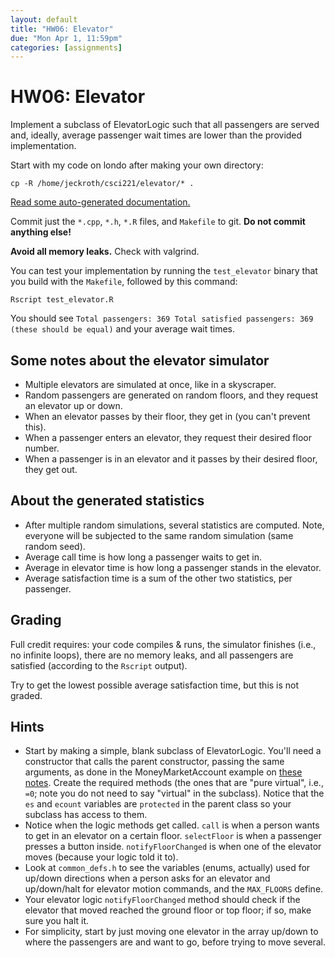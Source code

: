 ```yaml
---
layout: default
title: "HW06: Elevator"
due: "Mon Apr 1, 11:59pm"
categories: [assignments]
---
```


# HW06: Elevator

Implement a subclass of ElevatorLogic such that all passengers are served and, ideally, average passenger wait times are lower than the provided implementation.  

Start with my code on londo after making your own directory:

```
cp -R /home/jeckroth/csci221/elevator/* .
```

[Read some auto-generated documentation.](/homework/elevator/docs/html/annotated.html)

Commit just the `*.cpp`, `*.h`, `*.R` files, and `Makefile` to git. **Do not commit anything else!**

**Avoid all memory leaks.** Check with valgrind.

You can test your implementation by running the `test_elevator` binary that you build with the `Makefile`, followed by this command:

```
Rscript test_elevator.R
```

You should see `Total passengers: 369 Total satisfied passengers: 369 (these should be equal)` and your average wait times.

## Some notes about the elevator simulator

- Multiple elevators are simulated at once, like in a skyscraper.
- Random passengers are generated on random floors, and they request an elevator up or down.
- When an elevator passes by their floor, they get in (you can't prevent this).
- When a passenger enters an elevator, they request their desired floor number.
- When a passenger is in an elevator and it passes by their desired floor, they get out.

## About the generated statistics

- After multiple random simulations, several statistics are computed. Note, everyone will be subjected to the same random simulation (same random seed).
- Average call time is how long a passenger waits to get in.
- Average in elevator time is how long a passenger stands in the elevator.
- Average satisfaction time is a sum of the other two statistics, per passenger.

## Grading

Full credit requires: your code compiles & runs, the simulator finishes (i.e., no infinite loops), there are no memory leaks, and all passengers are satisfied (according to the `Rscript` output).

Try to get the lowest possible average satisfaction time, but this is not graded.

## Hints

- Start by making a simple, blank subclass of ElevatorLogic. You'll need a constructor that calls the parent constructor, passing the same arguments, as done in the MoneyMarketAccount example on [these notes](http://csci221.artifice.cc/lecture/constructors-and-inheritance.html). Create the required methods (the ones that are "pure virtual", i.e., `=0`; note you do not need to say "virtual" in the subclass). Notice that the `es` and `ecount` variables are `protected` in the parent class so your subclass has access to them.
- Notice when the logic methods get called. `call` is when a person wants to get in an elevator on a certain floor. `selectFloor` is when a passenger presses a button inside. `notifyFloorChanged` is when one of the elevator moves (because your logic told it to).
- Look at `common_defs.h` to see the variables (enums, actually) used for up/down directions when a person asks for an elevator and up/down/halt for elevator motion commands, and the `MAX_FLOORS` define.
- Your elevator logic `notifyFloorChanged` method should check if the elevator that moved reached the ground floor or top floor; if so, make sure you halt it.
- For simplicity, start by just moving one elevator in the array up/down to where the passengers are and want to go, before trying to move several.

